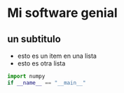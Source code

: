 # Mi software genial

## un subtitulo

* esto es un item en una lista
* esto es otra lista

```python
import numpy
if __name__ == "__main__"
```